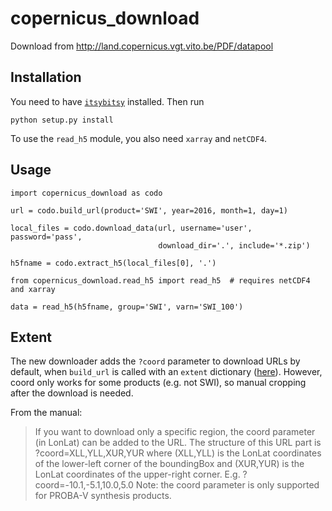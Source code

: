 # copernicus_download
Download from http://land.copernicus.vgt.vito.be/PDF/datapool

## Installation

You need to have [`itsybitsy`](https://github.com/DHI-GRAS/itsybitsy) installed. Then run

    python setup.py install

To use the `read_h5` module, you also need `xarray` and `netCDF4`.


## Usage

```
import copernicus_download as codo

url = codo.build_url(product='SWI', year=2016, month=1, day=1)

local_files = codo.download_data(url, username='user', password='pass',
                                 download_dir='.', include='*.zip')

h5fname = codo.extract_h5(local_files[0], '.')

from copernicus_download.read_h5 import read_h5  # requires netCDF4 and xarray

data = read_h5(h5fname, group='SWI', varn='SWI_100')
```

## Extent

The new downloader adds the `?coord` parameter to download URLs by default, when `build_url` is called with an `extent` dictionary ([here](https://github.com/DHI-GRAS/copernicus_download/blob/master/copernicus_download/query.py#L20)). However, coord only works for some products (e.g. not SWI), so manual cropping after the download is needed.

From the manual:

> If you want to download only a specific region, the coord parameter (in LonLat) can be added to the
> URL. The structure of this URL part is
> ?coord=XLL,YLL,XUR,YUR
> where (XLL,YLL) is the LonLat coordinates of the lower-left corner of the boundingBox and (XUR,YUR)
> is the LonLat coordinates of the upper-right corner. E.g. ?coord=-10.1,-5.1,10.0,5.0
> Note: the coord parameter is only supported for PROBA-V synthesis products.
